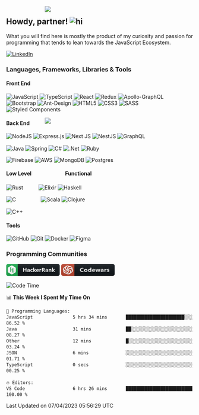 <img src="https://raw.githubusercontent.com/gist/patevs/b007a0e98fb216438d4cbf559fac4166/raw/88f20c9d749d756be63f22b09f3c4ac570bc5101/programming.gif" min-width="200px" max-width="400px" width="400px" align="right">

## Howdy, partner! <img src="https://user-images.githubusercontent.com/1303154/88677602-1635ba80-d120-11ea-84d8-d263ba5fc3c0.gif" width="28px" alt="hi">
<p> What you will find here is mostly the product of my curiosity and passion for programming that tends to lean towards the JavaScript Ecosystem. </p>

[![LinkedIn](https://img.shields.io/badge/LinkedIn-0077B5?style=for-the-badge&logo=linkedin&logoColor=white)](https://www.linkedin.com/in/fabiobarrosr/)
<!-- [![Whatsapp](https://img.shields.io/badge/WhatsApp-25D366?style=for-the-badge&logo=whatsapp&logoColor=white)](https://api.whatsapp.com/send/?phone=81997261308) -->


### Languages, Frameworks, Libraries & Tools


#### Front End

<img alt="JavaScript"  src="https://img.shields.io/badge/javascript-%23323330.svg?&style=for-the-badge&logo=javascript&logoColor=%23F7DF1E"/> <img alt="TypeScript"   src="https://img.shields.io/badge/typescript-%23007ACC.svg?&style=for-the-badge&logo=typescript&logoColor=white"/> <img alt="React"   src="https://img.shields.io/badge/react-%2320232a.svg?&style=for-the-badge&logo=react&logoColor=%2361DAFB"/> <img alt="Redux"   src="https://img.shields.io/badge/redux-%23593d88.svg?&style=for-the-badge&logo=redux&logoColor=white"/> <img alt="Apollo-GraphQL" src="https://img.shields.io/badge/-ApolloGraphQL-311C87?style=for-the-badge&logo=apollo-graphql"/> <img alt="Bootstrap"   src="https://img.shields.io/badge/bootstrap-%23563D7C.svg?&style=for-the-badge&logo=bootstrap&logoColor=white"/> <img alt="Ant-Design"   src="https://img.shields.io/badge/-AntDesign-%230170FE?&style=for-the-badge&logo=ant-design&logoColor=white"/> <img alt="HTML5"   src="https://img.shields.io/badge/html5-%23E34F26.svg?&style=for-the-badge&logo=html5&logoColor=white"/> <img alt="CSS3"   src="https://img.shields.io/badge/css3-%231572B6.svg?&style=for-the-badge&logo=css3&logoColor=white"/> 
<img alt="SASS"   src="https://img.shields.io/badge/SASS-hotpink.svg?&style=for-the-badge&logo=SASS&logoColor=white"/> <img alt="Styled Components"   src="https://img.shields.io/badge/styled--components-DB7093?style=for-the-badge&logo=styled-components&logoColor=white"/> 

<!--- 
Lang Stats
-->
<img src="https://github-readme-stats.vercel.app/api/top-langs/?username=fabio-barros&hide=html,css,dockerfile,scss,shell&hide_border=true&langs_count=10&layout=compact&theme=algolia&hide_border=true)](https://github.com/fabio-barros" width="400"  align="right">

#### Back End
<!--- 
Node 
Express
Next
Nest
GraphQL
-->
<img alt="NodeJS" src="https://img.shields.io/badge/node.js-%2343853D.svg?style=for-the-badge&logo=node-dot-js&logoColor=white"/> <img alt="Express.js" src="https://img.shields.io/badge/express.js-%23404d59.svg?style=for-the-badge&logo=express&logoColor=%2361DAFB"/> <img alt="Next JS" src="https://img.shields.io/badge/nextjs-%23000000.svg?style=for-the-badge&logo=next.js&logoColor=white"/>  <img alt="NestJS" src="https://img.shields.io/badge/nestjs-%23E0234E.svg?style=for-the-badge&logo=nestjs&logoColor=white"/> <img alt="GraphQL" src="https://img.shields.io/badge/-GraphQL-E10098?style=for-the-badge&logo=graphql"/>
 
<!--- 
Java 
Spring
C#
.NET
Ruby
--> 
<img alt="Java" src="https://img.shields.io/badge/java-%23ED8B00.svg?&style=for-the-badge&logo=java&logoColor=white" align="center"/> <img alt="Spring" src="https://img.shields.io/badge/spring-%236DB33F.svg?&style=for-the-badge&logo=spring&logoColor=white" align="center"/>  <img alt="C#" src="https://img.shields.io/badge/c%23-%23239120.svg?&style=for-the-badge&logo=c-sharp&logoColor=white" align="center" /> <img alt=".Net" src="https://img.shields.io/badge/.NET-5C2D91?style=for-the-badge&logo=.net&logoColor=white" align="center" /> <img alt="Ruby" src="https://img.shields.io/badge/ruby-%23CC342D.svg?style=for-the-badge&logo=ruby&logoColor=white" align="center" />

<!--- 
Firebase
AWS
Mongo
Postgres
-->

<img alt="Firebase"   src="https://img.shields.io/badge/firebase-%23039BE5.svg?&style=for-the-badge&logo=firebase"/> <img alt="AWS"   src="https://img.shields.io/badge/AWS-%23FF9900.svg?&style=for-the-badge&logo=amazon-aws&logoColor=white"/> <img alt="MongoDB"   src ="https://img.shields.io/badge/MongoDB-%234ea94b.svg?&style=for-the-badge&logo=mongodb&logoColor=white"/> <img alt="Postgres"   src ="https://img.shields.io/badge/postgres-%23316192.svg?&style=for-the-badge&logo=postgresql&logoColor=white"/> 

#### Low Level &emsp;&emsp;&emsp;&emsp;&emsp;&emsp; Functional
<img alt="Rust"   src="https://img.shields.io/badge/Rust-000000?style=for-the-badge&logo=rust&logoColor=white" align="center" />&emsp;&emsp;&emsp;<img alt="Elixir"   src="https://img.shields.io/badge/elixir-%234B275F.svg?style=for-the-badge&logo=elixir&logoColor=white" align="center" /> <img alt="Haskell"   src="https://img.shields.io/badge/Haskell-5e5086?style=for-the-badge&logo=haskell&logoColor=white" align="center" />

<img alt="C"   src="https://img.shields.io/badge/C-00599C?style=for-the-badge&logo=c&logoColor=white" align="center" />&ensp;&emsp;&emsp;&emsp;&emsp; <img alt="Scala"   src="https://img.shields.io/badge/scala-%23DC322F.svg?style=for-the-badge&logo=scala&logoColor=white" align="center" /> <img alt="Clojure"   src="https://img.shields.io/badge/Clojure-%23Clojure.svg?style=for-the-badge&logo=Clojure&logoColor=Clojure" align="center" />

<img alt="C++"   src="https://img.shields.io/badge/C%2B%2B-00599C?style=for-the-badge&logo=c%2B%2B&logoColor=white" align="center" /> &emsp;&emsp;&emsp;&emsp;


#### Tools
<img alt="GitHub"   src="https://img.shields.io/badge/github-%23121011.svg?&style=for-the-badge&logo=github&logoColor=white"/> <img alt="Git"   src="https://img.shields.io/badge/git-%23F05033.svg?style=for-the-badge&logo=git&logoColor=white"/>
<img alt="Docker"   src="https://img.shields.io/badge/docker-%230db7ed.svg?&style=for-the-badge&logo=docker&logoColor=white"/> <img alt="Figma"   src="https://img.shields.io/badge/figma-%23F24E1E.svg?&style=for-the-badge&logo=figma&logoColor=white"/> 

### Programming Communities

[![HackerRank](/badges/hackerrank_badge.png)](https://www.hackerrank.com/whatupfabio)
<a href="https://www.codewars.com/users/Xanduzinha63"><img src="badges/codewars_badge.png" alt="CodeWars" width="144" height="32"/></a>

<!--START_SECTION:waka-->
![Code Time](http://img.shields.io/badge/Code%20Time-404%20hrs%2039%20mins-blue)

📊 **This Week I Spent My Time On** 

```text
💬 Programming Languages: 
JavaScript               5 hrs 34 mins       ██████████████████████░░░   86.52 % 
Java                     31 mins             ██░░░░░░░░░░░░░░░░░░░░░░░   08.27 % 
Other                    12 mins             █░░░░░░░░░░░░░░░░░░░░░░░░   03.24 % 
JSON                     6 mins              ░░░░░░░░░░░░░░░░░░░░░░░░░   01.71 % 
TypeScript               0 secs              ░░░░░░░░░░░░░░░░░░░░░░░░░   00.25 % 

🔥 Editors: 
VS Code                  6 hrs 26 mins       █████████████████████████   100.00 % 
```


 Last Updated on 07/04/2023 05:56:29 UTC
<!--END_SECTION:waka-->
<!--- <img src="https://github-readme-stats.vercel.app/api/wakatime?username=Xanduzinha63&custom_title=&layout=compact&theme=algolia&hide_border=true&hide=other,git%20config,json">
-->

<!-- &nbsp;&nbsp;&nbsp;&nbsp;&nbsp;[![Readme Card](https://github-readme-stats.vercel.app/api/pin/?username=fabio-barros&repo=spacex-graphql)](https://github.com/fabio-barros/spacex-graphql)&nbsp;&nbsp;&nbsp;&nbsp;&nbsp;[![Readme Card](https://github-readme-stats.vercel.app/api/pin/?username=fabio-barros&repo=natural-event-tracker)](https://github.com/fabio-barros/natural-event-tracker) -->

